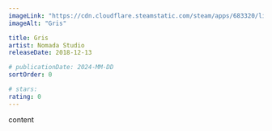 ```yaml
---
imageLink: "https://cdn.cloudflare.steamstatic.com/steam/apps/683320/library_600x900_2x.jpg"
imageAlt: "Gris"

title: Gris
artist: Nomada Studio
releaseDate: 2018-12-13

# publicationDate: 2024-MM-DD
sortOrder: 0

# stars:
rating: 0
---
```


content